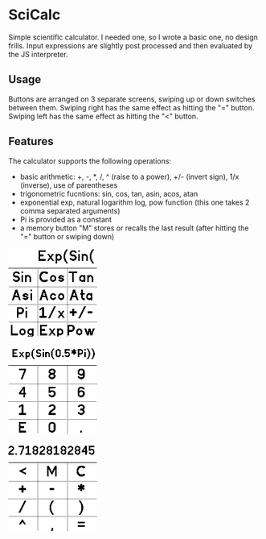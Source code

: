 # SciCalc

Simple scientific calculator. I needed one, so I wrote a basic one, no design frills. Input expressions are slightly post processed and then evaluated
by the JS interpreter.

## Usage

Buttons are arranged on 3 separate screens, swiping up or down switches between them. Swiping right has the same effect as hitting the "=" button. Swiping left has the same effect as hitting the "<" button.

## Features

The calculator supports the following operations:

 * basic arithmetic: +, -, *, /, ^ (raise to a power), +/- (invert sign), 1/x (inverse), use of parentheses
 * trigonometric fucntions: sin, cos, tan, asin, acos, atan
 * exponential exp, natural logarithm log, pow function (this one takes 2 comma separated arguments)
 * Pi is provided as a constant
 * a memory button "M" stores or recalls the last result (after hitting the "=" button or swiping down)

![](scicalc_screenshot1.png)

![](scicalc_screenshot2.png)

![](scicalc_screenshot3.png)
